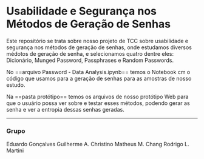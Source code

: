 # Usabilidade e Segurança nos Métodos de Geração de Senhas

Este repositório se trata sobre nosso projeto de TCC sobre usabilidade e segurança nos métodos de geração de senhas, onde estudamos diversos médotos de geração de senha, e selecionamos quatro dentre eles: Dicionário, Munged Password, Passphrases e Random Passwords.

No ==arquivo Password - Data Analysis.ipynb== temos o Notebook cm o código que usamos para a geração de senhas para as amostras de nosso estudo.

Na ==pasta protótipo== temos os arquivos de nosso protótipo Web para que o usuário possa ver sobre e testar esses métodos, podendo gerar as senha e ver a entropia dessas senhas geradas.

---
### Grupo
Eduardo Gonçalves
Guilherme A. Christino
Matheus M. Chang
Rodrigo L. Martini
